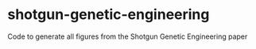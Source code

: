 # shotgun-genetic-engineering
Code to generate all figures from the Shotgun Genetic Engineering paper
